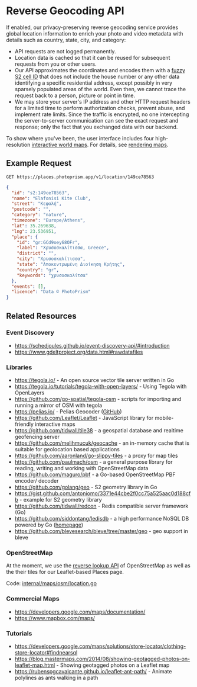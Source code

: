 # Reverse Geocoding API

If enabled, our privacy-preserving reverse geocoding service provides global location information to enrich your photo and video metadata with details such as country, state, city, and category:

- API requests are not logged permanently.
- Location data is cached so that it can be reused for subsequent requests from you or other users.
- Our API approximates the coordinates and encodes them with a [fuzzy S2 cell ID](https://s2geometry.io/resources/s2cell_statistics.html) that does not include the house number or any other data identifying a specific residential address, except possibly in very sparsely populated areas of the world. Even then, we cannot trace the request back to a person, picture or point in time.
- We may store your server's IP address and other HTTP request headers for a limited time to perform authorization checks, prevent abuse, and implement rate limits. Since the traffic is encrypted, no one intercepting the server-to-server communication can see the exact request and response; only the fact that you exchanged data with our backend.

To show where you've been, the user interface includes four high-resolution [interactive world maps](https://try.photoprism.app/places).
For details, see [rendering maps](../ui/maps.md).

## Example Request ##

`GET https://places.photoprism.app/v1/location/149ce78563`

```json
{
  "id": "s2:149ce78563",
  "name": "Elafonisi Kite Club",
  "street": "Κεφαλή",
  "postcode": "",
  "category": "nature",
  "timezone": "Europe/Athens",
  "lat": 35.269638,
  "lng": 23.536951,
  "place": {
    "id": "gr:GCd9oey68OFr",
    "label": "Χρυσοσκαλίτισσα, Greece",
    "district": "",
    "city": "Χρυσοσκαλίτισσα",
    "state": "Αποκεντρωμένη Διοίκηση Κρήτης",
    "country": "gr",
    "keywords": "χρυσοσκαλίτσα"
  },
  "events": [],
  "licence": "Data © PhotoPrism"
}
```

## Related Resources ##

### Event Discovery ###
- https://schedjoules.github.io/event-discovery-api/#introduction
- https://www.gdeltproject.org/data.html#rawdatafiles

### Libraries ###
- https://tegola.io/ - An open source vector tile server written in Go
- https://tegola.io/tutorials/tegola-with-open-layers/ - Using Tegola with OpenLayers
- https://github.com/go-spatial/tegola-osm - scripts for importing and running a mirror of OSM with tegola
- https://pelias.io/ - Pelias Geocoder ([GitHub](https://github.com/pelias/pelias))
- https://github.com/Leaflet/Leaflet - JavaScript library for mobile-friendly interactive maps
- https://github.com/tidwall/tile38 - a geospatial database and realtime geofencing server
- https://github.com/melihmucuk/geocache - an in-memory cache that is suitable for geolocation based applications
- https://github.com/aaronland/go-slippy-tiles - a proxy for map tiles
- https://github.com/paulmach/osm - a general purpose library for reading, writing and working with OpenStreetMap data
- https://github.com/maguro/pbf - a Go-based OpenStreetMap PBF encoder/ decoder
- https://github.com/golang/geo - S2 geometry library in Go
- https://gist.github.com/antoniomo/3371e44cbe2f0cc75a525aac0d188cfb - example for S2 geometry library
- https://github.com/tidwall/redcon - Redis compatible server framework (Go)
- https://github.com/siddontang/ledisdb - a high performance NoSQL DB powered by Go ([homepage](http://ledisdb.com/))
- https://github.com/blevesearch/bleve/tree/master/geo - geo support in bleve

### OpenStreetMap ###
At the moment, we use the [reverse lookup API](https://wiki.openstreetmap.org/wiki/Nominatim#Reverse_Geocoding) of OpenStreetMap as well as the their tiles for our Leaflet-based Places page.

Code: [internal/maps/osm/location.go](https://github.com/photoprism/photoprism/blob/develop/internal/maps/osm/location.go)

### Commercial Maps ###
- https://developers.google.com/maps/documentation/
- https://www.mapbox.com/maps/

### Tutorials ###
- https://developers.google.com/maps/solutions/store-locator/clothing-store-locator#findnearsql
- https://blog.mastermaps.com/2014/08/showing-geotagged-photos-on-leaflet-map.html - Showing geotagged photos on a Leaflet map
- https://rubenspgcavalcante.github.io/leaflet-ant-path/ - Animate polylines as ants walking in a path
